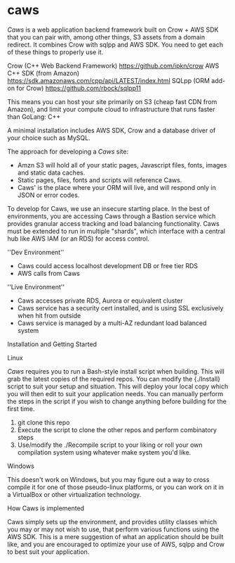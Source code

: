 # caws
_Caws_ is a web application backend framework built on Crow + AWS SDK that you can pair with, among other things, S3 assets from a domain redirect.  It combines Crow with sqlpp and AWS SDK.  You need to get each of these things to properly use it.

Crow (C++ Web Backend Framework) https://github.com/ipkn/crow
AWS C++ SDK (from Amazon) https://sdk.amazonaws.com/cpp/api/LATEST/index.html
SQLpp (ORM add-on for Crow) https://github.com/rbock/sqlpp11

This means you can host your site primarily on S3 (cheap fast CDN from Amazon), and limit your compute cloud to infrastructure that runs faster than GoLang: C++

A minimal installation includes AWS SDK, Crow and a database driver of your choice such as MySQL.

The approach for developing a _Caws_ site:

* Amzn S3 will hold all of your static pages, Javascript files, fonts, images and static data caches. 
* Static pages, files, fonts and scripts will reference Caws.
* Caws' is the place where your ORM will live, and will respond only in JSON or error codes.

To develop for Caws, we use an insecure starting place.  In the best of environments, you are accessing Caws through a Bastion service which provides granular access tracking and load balancing functionality.  Caws must be extended to run in multiple "shards", which interface with a central hub like AWS IAM (or an RDS) for access control.

''Dev Environment''

* Caws could access localhost development DB or free tier RDS
* AWS calls from Caws

''Live Environment''

* Caws accesses private RDS, Aurora or equivalent cluster
* Caws service has a security cert installed, and is using SSL exclusively when hit from outside
* Caws service is managed by a multi-AZ redundant load balanced system

Installation and Getting Started

Linux

_Caws_ requires you to run a Bash-style install script when building.  This will grab the latest copies of the required repos.  You can modify the {./Install} script to suit your setup and situation.  This will deploy your local copy which you will then edit to suit your application needs. You can manually perform the steps in the script if you wish to change anything before building for the first time.

1. git clone this repo
2. Execute the script to clone the other repos and perform combinatory steps
3. Use/modify the ./Recompile script to your liking or roll your own compilation system using whatever make system you'd like.

Windows

This doesn't work on Windows, but you may figure out a way to cross compile it for one of those pseudo-linux platforms, or you can work on it in a VirtualBox or other virtualization technology.

How Caws is implemented

Caws simply sets up the environment, and provides utility classes which you may or may not wish to use, that perform various functions using the AWS SDK.  This is a mere suggestion of what an application should be built like, and you are encouraged to optimize your use of AWS, sqlpp and Crow to best suit your application.

